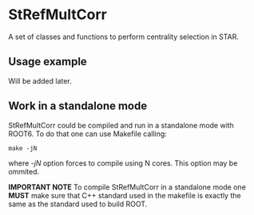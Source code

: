 # StRefMultCorr
A set of classes and functions to perform centrality selection in STAR.

## Usage example
Will be added later.


## Work in a standalone mode
StRefMultCorr could be compiled and run in a standalone mode with ROOT6.
To do that one can use Makefile calling:
```
make -jN
```
where *-jN* option forces to compile using N cores. This option may be ommited.

**IMPORTANT NOTE**
To compile StRefMultCorr in a standalone mode one **MUST** make sure that C++ standard
used in the makefile is exactly the same as the standard used to build ROOT.